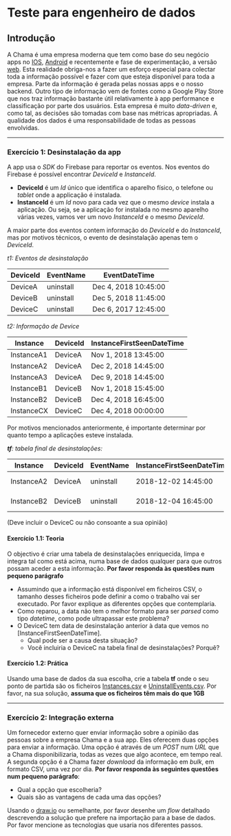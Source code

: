 # Teste para engenheiro de dados

## Introdução
A Chama é uma empresa moderna que tem como base do seu negócio apps no [IOS](https://itunes.apple.com/BR/app/id1228143385?mt=8), [Android](https://play.google.com/store/apps/details?id=br.project.pine) e recentemente e fase de experimentação, a versão [web](https://app.chama.com.br/offer?lat=-23.5854852&lon=-46.6790965&houseNumber=940&streetName=Rua%2520Joaquim%2520Floriano&subLocality=Itaim%2520Bibi&postalCode=04534-004&adminArea=S%25C3%25A3o%2520Paulo&subAdminArea=S%25C3%25A3o%2520Paulo).
Esta realidade obriga-nos a fazer um esforço especial para colectar toda a informação possível e fazer com que esteja disponível para toda a empresa.
Parte da informação é gerada pelas nossas apps e o nosso backend. Outro tipo de informação vem de fontes como a Google Play Store que nos traz informação bastante útil relativamente à app performance e classificação por parte dos usuários.
Esta empresa é muito _data-driven_ e, como tal, as decisões são tomadas com base nas métricas apropriadas. A qualidade dos dados é uma responsabilidade de todas as pessoas envolvidas.

-----

### Exercício 1: Desinstalação da app
A app usa o _SDK_ do Firebase para reportar os eventos. Nos eventos do Firebase é possível encontrar _DeviceId_ e _InstanceId_.
 - **DeviceId** é um _Id_ único que identifica o aparelho físico, o telefone ou _tablet_ onde a applicação é instalada.
 - **InstanceId** é um _Id_ novo para cada vez que o mesmo _device_ instala a aplicação. Ou seja, se a aplicação for instalada no mesmo aparelho várias vezes, vamos ver um novo _InstanceId_ e o mesmo _DeviceId_.

A maior parte dos eventos contem informação do _DeviceId_ e do _InstanceId_, mas por motivos técnicos, o evento de desinstalação apenas tem o _DeviceId_.

*t1: Eventos de desinstalação*

|DeviceId|EventName|EventDateTime       |
|--------|---------|--------------------|
|DeviceA |uninstall|Dec 4, 2018 10:45:00|
|DeviceB |uninstall|Dec 5, 2018 11:45:00|
|DeviceC |uninstall|Dec 6, 2017 12:45:00|

*t2: Informação de _Device_*

|Instance  |DeviceId|InstanceFirstSeenDateTime|
|----------|--------|-------------------------|
|InstanceA1|DeviceA |Nov 1, 2018 13:45:00     |
|InstanceA2|DeviceA |Dec 2, 2018 14:45:00     |
|InstanceA3|DeviceA |Dec 9, 2018 14:45:00     |
|InstanceB1|DeviceB |Nov 1, 2018 15:45:00     |
|InstanceB2|DeviceB |Dec 4, 2018 16:45:00     |
|InstanceCX|DeviceC |Dec 4, 2018 00:00:00     |

Por motivos mencionados anteriormente, é importante determinar por quanto tempo a aplicações esteve instalada.

***tf**: tabela final de desinstalações:*

|Instance  |DeviceId|EventName|InstanceFirstSeenDateTime|EventDateTime       |
|----------|--------|---------|-------------------------|--------------------|
|InstanceA2|DeviceA |uninstall|2018-12-02 14:45:00      |2018-12-04 10:45:00 |
|InstanceB2|DeviceB |uninstall|2018-12-04 16:45:00      |2018-12-05 11:45:00 |

(Deve incluir o DeviceC ou não consoante a sua opinião)

#### Exercício 1.1: Teoria
O objectivo é criar uma tabela de desinstalações enriquecida, limpa e integra tal como está acima, numa base de dados qualquer para que outros possam aceder a esta informação. **Por favor responda às questões num pequeno parágrafo**
 - Assumindo que a informação está disponível em ficheiros CSV, o tamanho desses ficheiros pode definir a como o trabalho vai ser executado. Por favor explique as diferentes opções que contemplaria.
 - Como reparou, a data não tem o melhor formato para ser _parsed_ como tipo _datetime_, como pode ultrapassar este problema?
 - O DeviceC tem data de desinstalação anterior à data que vemos no [InstanceFirstSeenDateTime].
   - Qual pode ser a causa desta situação?
   - Você incluiria o DeviceC na tabela final de desinstalações? Porquê?

#### Exercício 1.2: Prática
Usando uma base de dados da sua escolha, crie a tabela **tf** onde o seu ponto de partida são os ficheiros [Instances.csv](Instances.csv) e [UninstallEvents.csv](UninstallEvents.csv).
Por favor, na sua solução, **assuma que os ficheiros têm mais do que 1GB**

-----

### Exercício 2: Integração externa
Um fornecedor externo quer enviar informação sobre a opinião das pessoas sobre a empresa Chama e a sua app. Eles oferecem duas opções para enviar a informação.
Uma opção é através de um _POST_ num _URL_ que a Chama disponibilizaria, todas as vezes que algo acontece, em tempo real.
A segunda opção é a Chama fazer _download_ da informação em _bulk_, em formato CSV, uma vez por dia.
**Por favor responda às seguintes questões num pequeno parágrafo**:
 - Qual a opção que escolheria?
 - Quais são as vantagens de cada uma das opções?

Usando o [draw.io](https://www.draw.io/) ou semelhante, por favor desenhe um _flow_ detalhado descrevendo a solução que prefere na importação para a base de dados. Por favor mencione as tecnologias que usaria nos diferentes passos.
